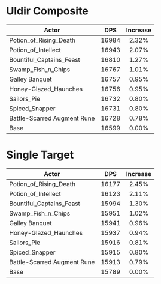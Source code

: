# Uldir Composite
| Actor | DPS | Increase |
|---|:---:|:---:|
|Potion_of_Rising_Death|16984|2.32%|
|Potion_of_Intellect|16943|2.07%|
|Bountiful_Captains_Feast|16810|1.27%|
|Swamp_Fish_n_Chips|16767|1.01%|
|Galley Banquet|16757|0.95%|
|Honey-Glazed_Haunches|16756|0.95%|
|Sailors_Pie|16732|0.80%|
|Spiced_Snapper|16731|0.80%|
|Battle-Scarred Augment Rune|16728|0.78%|
|Base|16599|0.00%|

# Single Target
| Actor | DPS | Increase |
|---|:---:|:---:|
|Potion_of_Rising_Death|16177|2.45%|
|Potion_of_Intellect|16123|2.11%|
|Bountiful_Captains_Feast|15994|1.30%|
|Swamp_Fish_n_Chips|15951|1.02%|
|Galley Banquet|15941|0.96%|
|Honey-Glazed_Haunches|15937|0.94%|
|Sailors_Pie|15916|0.81%|
|Spiced_Snapper|15915|0.80%|
|Battle-Scarred Augment Rune|15913|0.79%|
|Base|15789|0.00%|
